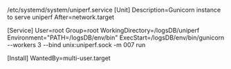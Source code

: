 /etc/systemd/system/uniperf.service
[Unit]
Description=Gunicorn instance to serve uniperf
After=network.target

[Service]
User=root
Group=root
WorkingDirectory=/logsDB/uniperf
Environment="PATH=/logsDB/env/bin"
ExecStart=/logsDB/env/bin/gunicorn --workers 3 --bind unix:uniperf.sock -m 007 run

[Install]
WantedBy=multi-user.target



